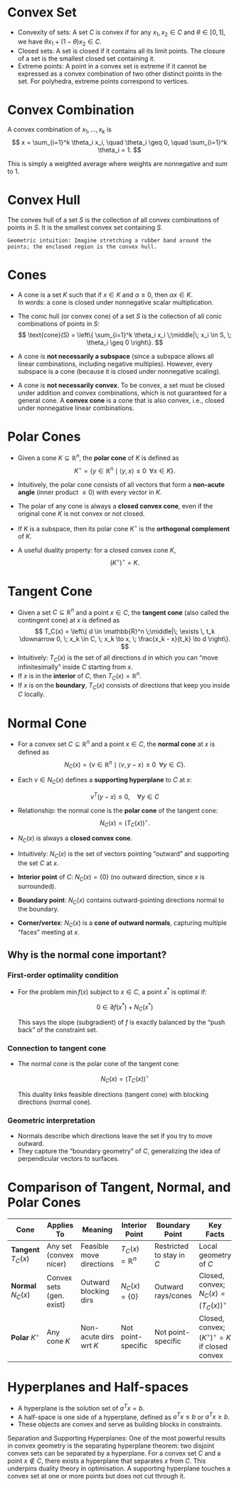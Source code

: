 # Convex Set
- Convexity of sets: A set $C$ is convex if for any $x_1, x_2 \in C$ and $\theta \in [0,1]$, we have $\theta x_1 + (1-\theta) x_2 \in C$.
- Closed sets: A set is closed if it contains all its limit points. The closure of a set is the smallest closed set containing it.
- Extreme points: A point in a convex set is extreme if it cannot be expressed as a convex combination of two other distinct points in the set. For polyhedra, extreme points correspond to vertices.

 
# Convex Combination

A convex combination of $x_1, \dots, x_k$ is
$$
x = \sum_{i=1}^k \theta_i x_i, \quad \theta_i \geq 0, \quad \sum_{i=1}^k \theta_i = 1.
$$

This is simply a weighted average where weights are nonnegative and sum to 1.

# Convex Hull

The convex hull of a set $S$ is the collection of all convex combinations of points in $S$. It is the smallest convex set containing $S$.

```Geometric intuition: Imagine stretching a rubber band around the points; the enclosed region is the convex hull.```

# Cones
- A  cone is a set $K$ such that if $x \in K$ and $\alpha \geq 0$, then $\alpha x \in K$.  
  In words: a cone is closed under nonnegative scalar multiplication.  

- The conic hull (or convex cone) of a set $S$ is the collection of all conic combinations of points in $S$:  
  $$
  \text{cone}(S) = \left\{ \sum_{i=1}^k \theta_i x_i \;\middle|\; x_i \in S, \; \theta_i \geq 0 \right\}.
  $$

- A cone is **not necessarily a subspace** (since a subspace allows all linear combinations, including negative multiples). However, every subspace is a cone (because it is closed under nonnegative scaling).  

- A cone is **not necessarily convex**. To be convex, a set must be closed under addition and convex combinations, which is not guaranteed for a general cone. A **convex cone** is a cone that is also convex, i.e., closed under nonnegative linear combinations.

# Polar Cones
- Given a cone $K \subseteq \mathbb{R}^n$, the **polar cone** of $K$ is defined as  
  $$
  K^\circ = \{ y \in \mathbb{R}^n \;\mid\; \langle y, x \rangle \leq 0 \;\; \forall x \in K \}.
  $$

- Intuitively, the polar cone consists of all vectors that form a **non-acute angle** (inner product $\leq 0$) with every vector in $K$.  

- The polar of any cone is always a **closed convex cone**, even if the original cone $K$ is not convex or not closed.  

- If $K$ is a subspace, then its polar cone $K^\circ$ is the **orthogonal complement** of $K$.  

- A useful duality property: for a closed convex cone $K$,  
  $$
  (K^\circ)^\circ = K.
  $$

# Tangent Cone
- Given a set $C \subseteq \mathbb{R}^n$ and a point $x \in C$, the **tangent cone** (also called the contingent cone) at $x$ is defined as  
  $$
  T_C(x) = \left\{ d \in \mathbb{R}^n \;\middle|\; \exists \, t_k \downarrow 0, \; x_k \in C, \; x_k \to x, \; \frac{x_k - x}{t_k} \to d \right\}.
  $$
- Intuitively: $T_C(x)$ is the set of all directions $d$ in which you can “move infinitesimally” inside $C$ starting from $x$.
- If $x$ is in the **interior** of $C$, then $T_C(x) = \mathbb{R}^n$.  
- If $x$ is on the **boundary**, $T_C(x)$ consists of directions that keep you inside $C$ locally.


# Normal Cone
- For a convex set $C \subseteq \mathbb{R}^n$ and a point $x \in C$, the **normal cone** at $x$ is defined as  
  $$
  N_C(x) = \{ v \in \mathbb{R}^n \;\mid\; \langle v, y - x \rangle \leq 0 \;\; \forall y \in C \}.
  $$

- Each $v \in N_C(x)$ defines a **supporting hyperplane** to $C$ at $x$:  

  $$
  v^T(y-x) \le 0, \quad \forall y \in C
  $$

- Relationship: the normal cone is the **polar cone** of the tangent cone:  
  $$
  N_C(x) = \big(T_C(x)\big)^\circ.
  $$

- $N_C(x)$ is always a **closed convex cone**.
- Intuitively: $N_C(x)$ is the set of vectors pointing “outward” and supporting the set $C$ at $x$.  
- **Interior point** of $C$: $N_C(x) = \{0\}$ (no outward direction, since $x$ is surrounded).  
- **Boundary point**: $N_C(x)$ contains outward-pointing directions normal to the boundary.  
- **Corner/vertex**: $N_C(x)$ is a **cone of outward normals**, capturing multiple “faces” meeting at $x$.  

## Why is the normal cone important?

### First-order optimality condition 
   - For the problem $\min f(x)$ subject to $x \in C$, a point $x^*$ is optimal if:  

     $$
     0 \in \partial f(x^*) + N_C(x^*)
     $$

     This says the slope (subgradient) of $f$ is exactly balanced by the “push back” of the constraint set.  

### Connection to tangent cone
   - The normal cone is the polar cone of the tangent cone:  

     $$
     N_C(x) = \big(T_C(x)\big)^\circ
     $$

     This duality links feasible directions (tangent cone) with blocking directions (normal cone).  

### Geometric interpretation  
   - Normals describe which directions leave the set if you try to move outward.  
   - They capture the “boundary geometry” of $C$, generalizing the idea of perpendicular vectors to surfaces. 

# Comparison of Tangent, Normal, and Polar Cones

| Cone | Applies To | Meaning | Interior Point | Boundary Point | Key Facts |
|------|------------|---------|----------------|----------------|------|
| **Tangent** $T_C(x)$ | Any set (convex nicer) | Feasible move directions | $T_C(x)=\mathbb{R}^n$ | Restricted to stay in $C$ | Local geometry of $C$ |
| **Normal** $N_C(x)$ | Convex sets (gen. exist) | Outward blocking dirs | $N_C(x)=\{0\}$ | Outward rays/cones | Closed, convex; $N_C(x)=(T_C(x))^\circ$ |
| **Polar** $K^\circ$ | Any cone $K$ | Non-acute dirs wrt $K$ | Not point-specific | Not point-specific | Closed, convex; $(K^\circ)^\circ=K$ if closed convex |


# Hyperplanes and Half-spaces
- A hyperplane is the solution set of $a^T x = b$.
- A half-space is one side of a hyperplane, defined as $a^T x \leq b$ or $a^T x \geq b$.
- These objects are convex and serve as building blocks in constraints.

Separation and Supporting Hyperplanes: One of the most powerful results in convex geometry is the separating hyperplane theorem: two disjoint convex sets can be separated by a hyperplane. For a convex set $C$ and a point $x \notin C$, there exists a hyperplane that separates $x$ from $C$. This underpins duality theory in optimisation. A supporting hyperplane touches a convex set at one or more points but does not cut through it.



